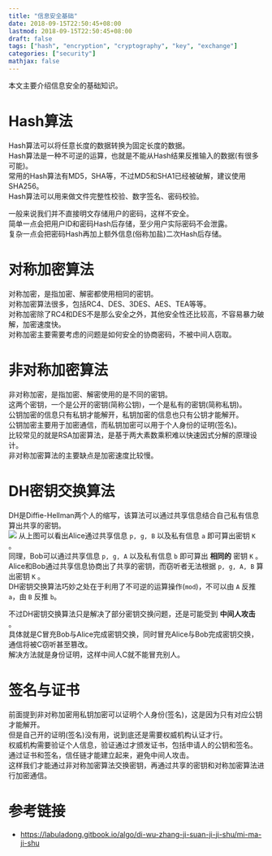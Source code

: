 ```yaml
---
title: "信息安全基础"
date: 2018-09-15T22:50:45+08:00
lastmod: 2018-09-15T22:50:45+08:00
draft: false
tags: ["hash", "encryption", "cryptography", "key", "exchange"]
categories: ["security"]
mathjax: false
---
```


本文主要介绍信息安全的基础知识。  
<!--more-->

# Hash算法
Hash算法可以将任意长度的数据转换为固定长度的数据。  
Hash算法是一种不可逆的运算，也就是不能从Hash结果反推输入的数据(有很多可能)。  
常用的Hash算法有MD5，SHA等，不过MD5和SHA1已经被破解，建议使用SHA256。  
Hash算法可以用来做文件完整性校验、数字签名、密码校验。  

一般来说我们并不直接明文存储用户的密码，这样不安全。  
简单一点会把用户ID和密码Hash后存储，至少用户实际密码不会泄露。  
复杂一点会把密码Hash再加上额外信息(俗称加盐)二次Hash后存储。  

# 对称加密算法
对称加密，是指加密、解密都使用相同的密钥。  
对称加密算法很多，包括RC4、DES、3DES、AES、TEA等等。  
对称加密除了RC4和DES不是那么安全之外，其他安全性还比较高，不容易暴力破解，加密速度快。  
对称加密主要需要考虑的问题是如何安全的协商密码，不被中间人窃取。  

# 非对称加密算法
非对称加密，是指加密、解密使用的是不同的密钥。  
这两个密钥，一个是公开的密钥(简称公钥)，一个是私有的密钥(简称私钥)。  
公钥加密的信息只有私钥才能解开，私钥加密的信息也只有公钥才能解开。  
公钥加密主要用于加密通信，而私钥加密可以用于个人身份的证明(签名)。  
比较常见的就是RSA加密算法，是基于两大素数乘积难以快速因式分解的原理设计。  
非对称加密算法的主要缺点是加密速度比较慢。  

# DH密钥交换算法
DH是Diffie-Hellman两个人的缩写，该算法可以通过共享信息结合自己私有信息算出共享的密钥。  
![](https://i.loli.net/2020/03/03/oc25RZSk7dK4lsM.png)
从上图可以看出Alice通过共享信息 `p, g, B` 以及私有信息 `a` 即可算出密钥 `K` 。  
同理，Bob可以通过共享信息 `p, g, A` 以及私有信息 `b` 即可算出 **相同的** 密钥 `K` 。  
Alice和Bob通过共享信息协商出了共享的密钥，而窃听者无法根据 `p, g, A, B` 算出密钥 `K` 。  
DH密钥交换算法巧妙之处在于利用了不可逆的运算操作(`mod`)，不可以由 `A` 反推 `a`，由 `B` 反推 `b`。  

不过DH密钥交换算法只是解决了部分密钥交换问题，还是可能受到 **中间人攻击** 。  
具体就是C冒充Bob与Alice完成密钥交换，同时冒充Alice与Bob完成密钥交换，通信将被C窃听甚至篡改。  
解决方法就是身份证明，这样中间人C就不能冒充别人。  

# 签名与证书
前面提到非对称加密用私钥加密可以证明个人身份(签名)，这是因为只有对应公钥才能解开。  
但是自己开的证明(签名)没有用，说到底还是需要权威机构认证才行。  
权威机构需要验证个人信息，验证通过才颁发证书，包括申请人的公钥和签名。  
通过证书和签名，信任链才能建立起来，避免中间人攻击。  
这样我们才能通过非对称加密算法交换密钥，再通过共享的密钥和对称加密算法进行加密通信。  

# 参考链接
- https://labuladong.gitbook.io/algo/di-wu-zhang-ji-suan-ji-ji-shu/mi-ma-ji-shu
